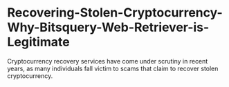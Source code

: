 # Recovering-Stolen-Cryptocurrency-Why-Bitsquery-Web-Retriever-is-Legitimate
Cryptocurrency recovery services have come under scrutiny in recent years, as many individuals fall victim to scams that claim to recover stolen cryptocurrency.
